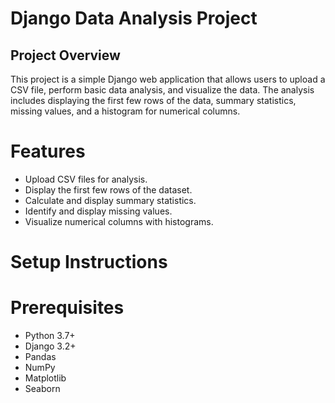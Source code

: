 # Django Data Analysis Project

## Project Overview
This project is a simple Django web application that allows users to upload a CSV file, perform basic data analysis, and visualize the data. The analysis includes displaying the first few rows of the data, summary statistics, missing values, and a histogram for numerical columns.

# Features
- Upload CSV files for analysis.
- Display the first few rows of the dataset.
- Calculate and display summary statistics.
- Identify and display missing values.
- Visualize numerical columns with histograms.

# Setup Instructions

# Prerequisites
- Python 3.7+
- Django 3.2+
- Pandas
- NumPy
- Matplotlib
- Seaborn
